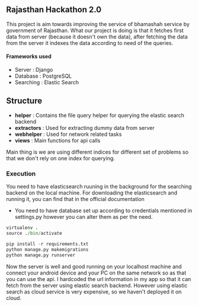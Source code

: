 ## Rajasthan Hackathon 2.0

This project is aim towards improving the service of bhamashah service by government of Rajasthan.
What our project is doing is that it fetches first data from server (because it doesn't own the data), after
fetching the data from the server it indexes the data according to need of the queries.

#### Frameworks used
* Server : Django
* Database : PostgreSQL
* Searching : Elastic Search

## Structure

* **helper** : Contains the file query helper for querying the elastic search backend
* **extractors** : Used for extracting dummy data from server
* **webhelper** : Used for network related tasks
* **views** : Main functions for api calls

Main thing is we are using different indices for different set of problems so that we don't rely on 
one index for querying. 

### Execution

You need to have elasticsearch ruuning in the background for the searching backend on the local machine.
For downloading the elasticsearch and running it, you can find that in the official documentation

* You need to have database set up according to credentials mentioned in settings.py however you can alter them
as per the need.

```python
virtualenv . 
source ./bin/activate

pip install -r requirements.txt
python manage.py makemigrations
python manage.py runserver
```

Now the server is well and good running on your localhost machine and connect your android device and your 
PC on the same network so as that you can use the api. I hardcoded the url information in my app so that 
it can fetch from the server using elastic search backend. However using elastic search as cloud service
is very expensive, so we haven't deployed it on cloud.
